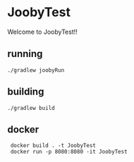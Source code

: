 # JoobyTest

Welcome to JoobyTest!!

## running

    ./gradlew joobyRun

## building

    ./gradlew build

## docker

     docker build . -t JoobyTest
     docker run -p 8080:8080 -it JoobyTest
